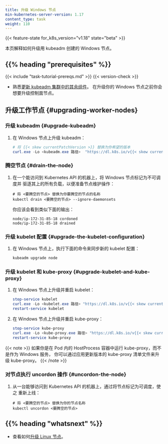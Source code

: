 ```yaml
---
title: 升级 Windows 节点
min-kubernetes-server-version: 1.17
content_type: task
weight: 110
---
```



{{< feature-state for_k8s_version="v1.18" state="beta" >}}

本页解释如何升级用 kubeadm 创建的 Windows 节点。

## {{% heading "prerequisites" %}}
 
{{< include "task-tutorial-prereqs.md" >}} {{< version-check >}}

* 熟悉[更新 kubeadm 集群中的其余组件](/zh-cn/docs/tasks/administer-cluster/kubeadm/kubeadm-upgrade)。
  在升级你的 Windows 节点之前你会想要升级控制面节点。

## 升级工作节点   {#upgrading-worker-nodes}

### 升级 kubeadm    {#upgrade-kubeadm}

1. 在 Windows 节点上升级 kubeadm：

   ```powershell
   # 将 {{< skew currentPatchVersion >}} 替换为你希望的版本
   curl.exe -Lo <kubeadm.exe 路径>  "https://dl.k8s.io/v{{< skew currentPatchVersion >}}/bin/windows/amd64/kubeadm.exe"
   ```

### 腾空节点   {#drain-the-node}

1. 在一个能访问到 Kubernetes API 的机器上，将 Windows 节点标记为不可调度并
   驱逐其上的所有负载，以便准备节点维护操作：

   ```shell
   # 将 <要腾空的节点> 替换为你要腾空的节点的名称
   kubectl drain <要腾空的节点> --ignore-daemonsets
   ```

   你应该会看到类似下面的输出：

   ```
   node/ip-172-31-85-18 cordoned
   node/ip-172-31-85-18 drained
   ```

### 升级 kubelet 配置   {#upgrade-the-kubelet-configuration}

1. 在 Windows 节点上，执行下面的命令来同步新的 kubelet 配置：

   ```powershell
   kubeadm upgrade node
   ```

### 升级 kubelet 和 kube-proxy   {#upgrade-kubelet-and-kube-proxy}

1. 在 Windows 节点上升级并重启 kubelet：

   ```powershell
   stop-service kubelet
   curl.exe -Lo <kubelet.exe 路径> "https://dl.k8s.io/v{{< skew currentPatchVersion >}}/bin/windows/amd64/kubelet.exe"
   restart-service kubelet
   ```

2. 在 Windows 节点上升级并重启 kube-proxy：

   ```powershell
   stop-service kube-proxy
   curl.exe -Lo <kube-proxy.exe 路径> "https://dl.k8s.io/v{{< skew currentPatchVersion >}}/bin/windows/amd64/kube-proxy.exe"
   restart-service kube-proxy
   ```

{{< note >}}
如果你是在 Pod 内的 HostProcess 容器中运行 kube-proxy，而不是作为 Windows 服务，
你可以通过应用更新版本的 kube-proxy 清单文件来升级 kube-proxy。
{{< /note >}}

### 对节点执行 uncordon 操作   {#uncordon-the-node}

1. 从一台能够访问到 Kubernetes API 的机器上，通过将节点标记为可调度，使之
   重新上线：

   ```shell
   # 将 <要腾空的节点> 替换为你的节点名称
   kubectl uncordon <要腾空的节点>
   ```

## {{% heading "whatsnext" %}}


* 查看如何[升级 Linux 节点](/zh-cn/docs/tasks/administer-cluster/kubeadm/upgrading-linux-nodes/)。